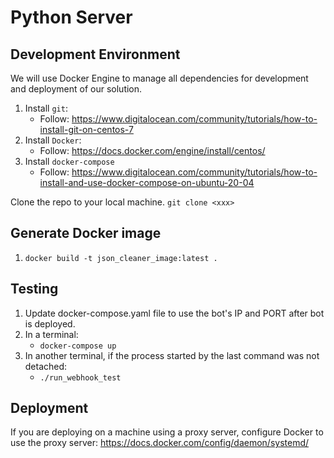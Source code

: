 # Python Server

## Development Environment

We will use Docker Engine to manage all dependencies for development and deployment of our solution.

1. Install `git`:
    - Follow: https://www.digitalocean.com/community/tutorials/how-to-install-git-on-centos-7
3. Install `Docker`:
    - Follow: https://docs.docker.com/engine/install/centos/
4. Install `docker-compose`
    - Follow: https://www.digitalocean.com/community/tutorials/how-to-install-and-use-docker-compose-on-ubuntu-20-04

Clone the repo to your local machine.
`git clone <xxx>`

## Generate Docker image
1. `docker build -t json_cleaner_image:latest .`

## Testing

1. Update docker-compose.yaml file to use the bot's IP and PORT after bot is deployed.
2. In a terminal:
    - `docker-compose up`
3. In another terminal, if the process started by the last command was not detached:
    - `./run_webhook_test`

## Deployment

If you are deploying on a machine using a proxy server, configure Docker to use the proxy server:
https://docs.docker.com/config/daemon/systemd/

